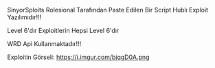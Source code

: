 SinyorSploits Rolesional Tarafından Paste Edilen Bir Script Hublı Exploit Yazılımıdır!!!

Level 6'dır Exploitlerin Hepsi Level 6'dır

WRD Api Kullanmaktadır!!!

Exploitin Görseli:
https://i.imgur.com/bjqgD0A.png
